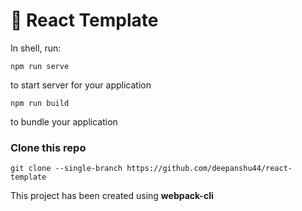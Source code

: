 # 🚀 React Template
In shell, run:

```
npm run serve
```
to start server for your application

```
npm run build
```
to bundle your application

### Clone this repo
```
git clone --single-branch https://github.com/deepanshu44/react-template
```

This project has been created using **webpack-cli**
